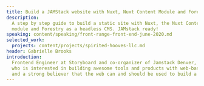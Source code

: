 ```yaml
---
title: Build a JAMStack website with Nuxt, Nuxt Content Module and Forestry
description:
  A step by step guide to build a static site with Nuxt, the Nuxt Content
  module and Forestry as a headless CMS. JAMstack ready!
speaking: content/speaking/front-range-front-end-june-2020.md
selected_work:
  projects: content/projects/spirited-hooves-llc.md
header: Gabrielle Brooks
introduction:
  Frontend Engineer at Storyboard and co-organizer of Jamstack Denver,
  who is interested in building awesome tools and products with web-based technologies
  and a strong believer that the web can and should be used to build a better future.
---
```

